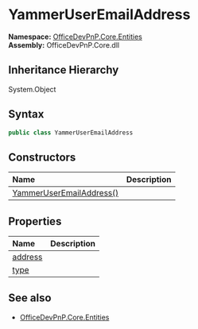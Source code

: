 # YammerUserEmailAddress
  

**Namespace:** [OfficeDevPnP.Core.Entities](OfficeDevPnP.Core.Entities.md)  
**Assembly:** OfficeDevPnP.Core.dll  
## Inheritance Hierarchy
System.Object  
## Syntax
```C#
public class YammerUserEmailAddress
```
## Constructors
|**Name**|**Description**|
|:-----|:-----|
| [YammerUserEmailAddress()](OfficeDevPnP.Core.Entities.YammerUserEmailAddress.ctor1.md) |  
## Properties
|**Name**|**Description**|
|:-----|:-----|
| [address](OfficeDevPnP.Core.Entities.YammerUserEmailAddress.address.md) | 
| [type](OfficeDevPnP.Core.Entities.YammerUserEmailAddress.type.md) | 
## See also
- [OfficeDevPnP.Core.Entities](OfficeDevPnP.Core.Entities.md)
